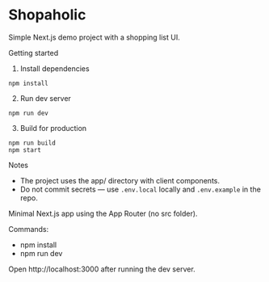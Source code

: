 # Shopaholic

Simple Next.js demo project with a shopping list UI.

Getting started

1. Install dependencies

```
npm install
```

2. Run dev server

```
npm run dev
```

3. Build for production

```
npm run build
npm start
```

Notes
- The project uses the app/ directory with client components.
- Do not commit secrets — use `.env.local` locally and `.env.example` in the repo.


Minimal Next.js app using the App Router (no src folder).

Commands:

- npm install
- npm run dev

Open http://localhost:3000 after running the dev server.


